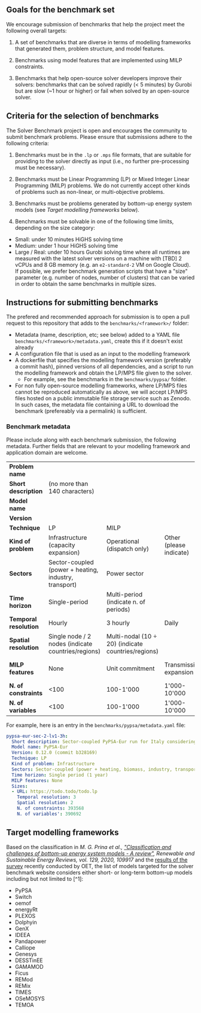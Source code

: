 ## Goals for the benchmark set

We encourage submission of benchmarks that help the project meet the following overall targets:

1. A set of benchmarks that are diverse in terms of modelling frameworks that generated them, problem structure, and model features.

1. Benchmarks using model features that are implemented using MILP constraints.

1. Benchmarks that help open-source solver developers improve their solvers: benchmarks that can be solved rapidly (< 5 minutes) by Gurobi but are slow (~1 hour or higher) or fail when solved by an open-source solver.

## Criteria for the selection of benchmarks

The Solver Benchmark project is open and encourages the community to submit benchmark problems. Please ensure that submissions adhere to the following criteria:

1. Benchmarks must be in the `.lp` or `.mps` file formats, that are suitable for providing to the solver directly as input (i.e., no further pre-processing must be necessary).

1. Benchmarks must be Linear Programming (LP) or Mixed Integer Linear Programming (MILP) problems. We do not currently accept other kinds of problems such as non-linear, or multi-objective problems.

1. Benchmarks must be problems generated by bottom-up energy system models (see *Target modelling frameworks* below).

1. Benchmarks must be solvable in one of the following time limits, depending on the size category:
  - Small: under 10 minutes HiGHS solving time
  - Medium: under 1 hour HiGHS solving time
  - Large / Real: under 10 hours Gurobi solving time
  where all runtimes are measured with the latest solver versions on a machine with [TBD] 2 vCPUs and 8 GB memory (e.g. an `e2-standard-2` VM on Google Cloud). If possible, we prefer benchmark generation scripts that have a "size" parameter (e.g. number of nodes, number of clusters) that can be varied in order to obtain the same benchmarks in multiple sizes.

## Instructions for submitting benchmarks

The prefered and recommended approach for submission is to open a pull request to this repository that adds to the `benchmarks/<framework>/` folder:
- Metadata (name, description, etc; see below) added to a YAML file `benchmarks/<framework>/metadata.yaml`, create this if it doesn't exist already
- A configuration file that is used as an input to the modelling framework
- A dockerfile that specifies the modelling framework version (preferably a commit hash), pinned versions of all dependencies, and a script to run the modelling framework and obtain the LP/MPS file given to the solver.
    - For example, see the benchmarks in the `benchmarks/pypsa/` folder.
- For non fully open-source modelling frameworks, where LP/MPS files cannot be reproduced automatically as above, we will accept LP/MPS files hosted on a public immutable file storage service such as Zenodo. In such cases, the metadata file containing a URL to download the benchmark (prefereably via a permalink) is sufficient.

### Benchmark metadata

Please include along with each benchmark submission, the following metadata. Further fields that are relevant to your modelling framework and application domain are welcome.

||||||||
| -- | -- | -- | -- | -- | -- | -- |
| **Problem name** |
| **Short description** | (no more than 140 characters) |
| **Model name** |
| **Version** |
| **Technique** | LP | MILP |
| **Kind of problem** | Infrastructure (capacity expansion) | Operational (dispatch only) | Other (please indicate) |
| **Sectors** | Sector-coupled (power + heating, industry, transport) | Power sector |
| **Time horizon** | Single-period | Multi-period (indicate n. of periods) |
| **Temporal resolution** | Hourly | 3 hourly | Daily | Yearly |
| **Spatial resolution** | Single node / 2 nodes (indicate countries/regions) | Multi-nodal (10 $\div$ 20) (indicate countries/regions) |
| **MILP features** | None | Unit commitment | Transmission expansion | Other (please indicate) |
| **N. of constraints** | <100| 100-1'000| 1'000-10'000| 10'000-100'000| 100'000-1'000'000 | 1'000'000-10'000'000 |
| **N. of variables** | <100| 100-1'000| 1'000-10'000| 10'000-100'000| 100'000-1'000'000 | 1'000'000-10'000'000 |

For example, here is an entry in the `benchmarks/pypsa/metadata.yaml` file:

```yaml
pypsa-eur-sec-2-lv1-3h:
  Short description: Sector-coupled PyPSA-Eur run for Italy considering 2050 as single planning horizon (LP, lot of variables, strongly intermeshed constraints)
  Model name: PyPSA-Eur
  Version: 0.12.0 (commit b328169)
  Technique: LP
  Kind of problem: Infrastructure
  Sectors: Sector-coupled (power + heating, biomass, industry, transport)
  Time horizon: Single period (1 year)
  MILP features: None
  Sizes:
  - URL: https://todo.todo/todo.lp
    Temporal resolution: 3
    Spatial resolution: 2
    N. of constraints: 393568
    N. of variables': 390692
```

## Target modelling frameworks

Based on the classification in *M. G. Prina et al., ["Classification and challenges of bottom-up energy system models - A review"](https://www.sciencedirect.com/science/article/pii/S1364032120302082), Renewable and Sustainable Energy Reviews, vol. 129, 2020, 109917* and the [results of the survey](https://zenodo.org/records/13354034) recently conducted by OET, the list of models targeted for the solver benchmark website considers either short- or long-term bottom-up models including but not limited to [^1]:
- PyPSA
- Switch
- oemof
- energyRt
- PLEXOS
- Dolphyin
- GenX
- IDEEA
- Pandapower
- Calliope
- Genesys
- DESSTinEE
- GAMAMOD
- Ficus
- REMod
- REMix
- TIMES
- OSeMOSYS
- TEMOA
